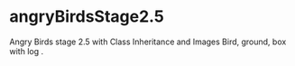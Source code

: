 # angryBirdsStage2.5
Angry Birds stage 2.5 with Class Inheritance and Images
Bird, ground, box with log .